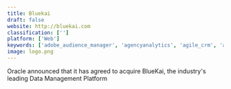 ```yaml
---
title: Bluekai
draft: false 
website: http://bluekai.com
classification: ['']
platform: ['Web']
keywords: ['adobe_audience_manager', 'agencyanalytics', 'agile_crm', 'audience_studio', 'autopilot', 'datalogix', 'funnel', 'google_audience_center', 'krux', 'looker', 'lotame', 'marketing_optimizer', 'nielsen_dmp', 'pardot', 'salesforce_marketing_cloud', 'sendx', 'sisense', 'tapclicks', 'v12_data']
image: logo.png
---
```

Oracle announced that it has agreed to acquire BlueKai, the industry's leading Data Management Platform